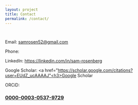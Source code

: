 ```yaml
---
layout: project
title: Contact
permalink: /contact/
---
```

<br>

Email: samrosen52@gmail.com

Phone:

LinkedIn: https://linkedin.com/in/sam-rosenberg

Google Scholar: <a href="https://scholar.google.com/citations?user=EUdZ_ucAAAAJ"<h3>Google Scholar</h3></a>

ORCiD: <a href="https://orcid.org/0000-0003-0537-9729"><h3>0000-0003-0537-9729</h3></a>

